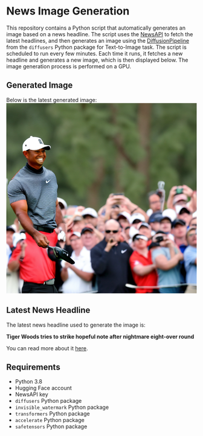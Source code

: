 # News Image Generation
This repository contains a Python script that automatically generates an image based on a news headline. The script uses the [NewsAPI](https://newsapi.org/) to fetch the latest headlines, and then generates an image using the [DiffusionPipeline](https://github.com/huggingface/diffusers) from the `diffusers` Python package for Text-to-Image task.
The script is scheduled to run every few minutes. Each time it runs, it fetches a new headline and generates a new image, which is then displayed below. The image generation process is performed on a GPU.

## Generated Image
Below is the latest generated image:
![Generated Image](image.png)

## Latest News Headline
The latest news headline used to generate the image is:

**Tiger Woods tries to strike hopeful note after nightmare eight-over round**

You can read more about it [here](https://news.google.com/rss/articles/CBMif2h0dHBzOi8vd3d3LnRoZWd1YXJkaWFuLmNvbS9zcG9ydC9hcnRpY2xlLzIwMjQvanVsLzE4L3RpZ2VyLXdvb2RzLXRyaWVzLXRvLXN0cmlrZS1ob3BlZnVsLW5vdGUtYWZ0ZXItbmlnaHRtYXJlLWVpZ2h0LW92ZXItcm91bmTSAX9odHRwczovL2FtcC50aGVndWFyZGlhbi5jb20vc3BvcnQvYXJ0aWNsZS8yMDI0L2p1bC8xOC90aWdlci13b29kcy10cmllcy10by1zdHJpa2UtaG9wZWZ1bC1ub3RlLWFmdGVyLW5pZ2h0bWFyZS1laWdodC1vdmVyLXJvdW5k?oc=5).

## Requirements
- Python 3.8
- Hugging Face account
- NewsAPI key
- `diffusers` Python package
- `invisible_watermark` Python package
- `transformers` Python package
- `accelerate` Python package
- `safetensors` Python package
